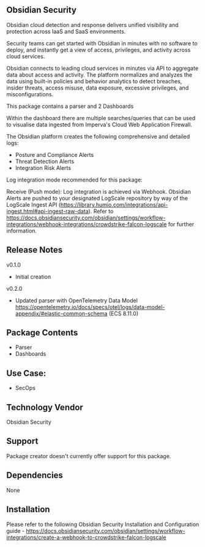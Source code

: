 ## Obsidian Security

Obsidian cloud detection and response delivers unified visibility and protection across IaaS and SaaS environments. 

Security teams can get started with Obsidian in minutes with no software to deploy, and instantly get a view of access, privileges, and activity across cloud services. 

Obsidian connects to leading cloud services in minutes via API to aggregate data about access and activity. The platform normalizes and analyzes the data using built-in policies and behavior analytics to detect breaches, insider threats, access misuse, data exposure, excessive privileges, and misconfigurations.

This package contains a parser and 2 Dashboards 

Within the dashboard there are multiple searches/queries that can be used to visualise data ingested from Imperva's Cloud Web Application Firewall.

The Obsidian platform creates the following comprehensive and detailed logs:
- Posture and Compliance Alerts
- Threat Detection Alerts
- Integration Risk Alerts

Log integration mode recommended for this package:

Receive (Push mode): 
Log integration is achieved via Webhook. Obsidian Alerts are pushed to your designated LogScale repository by way of the LogScale Ingest API (https://library.humio.com/integrations/api-ingest.html#api-ingest-raw-data).
Refer to https://docs.obsidiansecurity.com/obsidian/settings/workflow-integrations/webhook-integrations/crowdstrike-falcon-logscale for further information.

## Release Notes

v0.1.0 
- Initial creation

v0.2.0 
- Updated parser with OpenTelemetry Data Model https://opentelemetry.io/docs/specs/otel/logs/data-model-appendix/#elastic-common-schema (ECS 8.11.0)

## Package Contents

- Parser
- Dashboards

## Use Case:

- SecOps

## Technology Vendor

Obsidian Security

## Support

Package creator doesn't currently offer support for this package.

## Dependencies

None

## Installation

Please refer to the following Obsidian Security Installation and Configuration guide - https://docs.obsidiansecurity.com/obsidian/settings/workflow-integrations/create-a-webhook-to-crowdstrike-falcon-logscale
